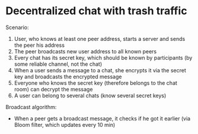 # Decentralized chat with trash traffic

Scenario: 
1. User, who knows at least one peer address, starts a server and sends the peer his address
2. The peer broadcasts new user address to all known peers
3. Every chat has its secret key, which should be known by participants (by some reliable channel, not the chat)
4. When a user sends a message to a chat, she encrypts it via the secret key and broadcasts the encrypted message
5. Everyone who knows the secret key (therefore belongs to the chat room) can decrypt the message
6. A user can belong to several chats (know several secret keys)

Broadcast algorithm:
- When a peer gets a broadcast message, it checks if he got it earlier
   (via Bloom filter, which updates every 10 min)


